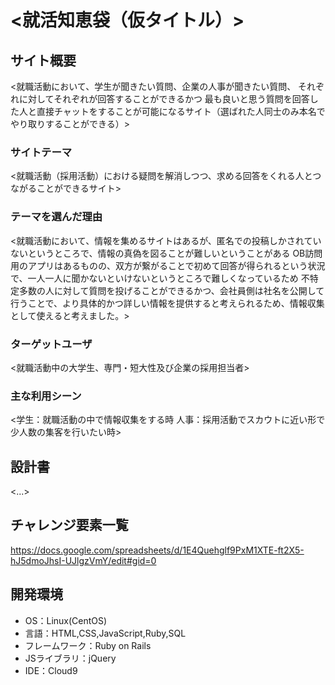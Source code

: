# <就活知恵袋（仮タイトル）>

## サイト概要
<就職活動において、学生が聞きたい質問、企業の人事が聞きたい質問、
それぞれに対してそれぞれが回答することができるかつ
最も良いと思う質問を回答した人と直接チャットをすることが可能になるサイト（選ばれた人同士のみ本名でやり取りすることができる）>

### サイトテーマ
<就職活動（採用活動）における疑問を解消しつつ、求める回答をくれる人とつながることができるサイト>

### テーマを選んだ理由
<就職活動において、情報を集めるサイトはあるが、匿名での投稿しかされていないというところで、情報の真偽を図ることが難しいということがある
OB訪問用のアプリはあるものの、双方が繋がることで初めて回答が得られるという状況で、一人一人に聞かないといけないというところで難しくなっているため
不特定多数の人に対して質問を投げることができるかつ、会社員側は社名を公開して行うことで、より具体的かつ詳しい情報を提供すると考えられるため、情報収集として使えると考えました。>

### ターゲットユーザ
<就職活動中の大学生、専門・短大性及び企業の採用担当者>

### 主な利用シーン
<学生：就職活動の中で情報収集をする時
人事：採用活動でスカウトに近い形で少人数の集客を行いたい時>

## 設計書
<...>

## チャレンジ要素一覧
<https://docs.google.com/spreadsheets/d/1E4Quehglf9PxM1XTE-ft2X5-hJ5dmoJhsI-UJlgzVmY/edit#gid=0>

## 開発環境
- OS：Linux(CentOS)
- 言語：HTML,CSS,JavaScript,Ruby,SQL
- フレームワーク：Ruby on Rails
- JSライブラリ：jQuery
- IDE：Cloud9

